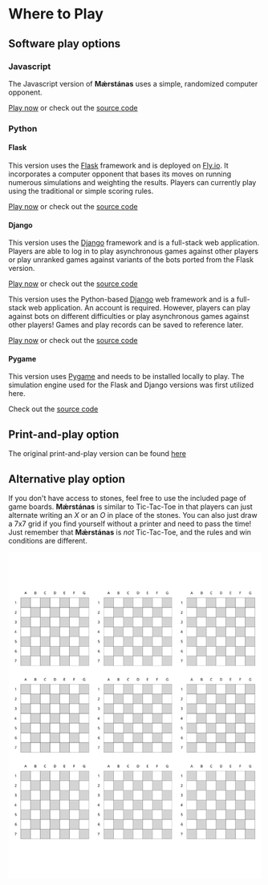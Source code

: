 # Where to Play

## Software play options

### Javascript

The Javascript version of **Mǽrstánas** uses a simple, randomized computer opponent.

[Play now](https://jaerrib.codeberg.page/maerstanas_js/) or check out the [source code](https://codeberg.org/jaerrib/maerstanas_js)

### Python

#### Flask

This version uses the [Flask](https://flask.palletsprojects.com/en/3.0.x/) framework and is deployed on [Fly.io](https://fly.io/). It incorporates a computer opponent that bases its moves on running numerous simulations and weighting the results. Players can currently play using the traditional or simple scoring rules. 

[Play now](https://maerstanas-python.fly.dev/) or check out the [source code](https://codeberg.org/jaerrib/maerstanas_python)

#### Django

This version uses the [Django](https://www.djangoproject.com/) framework and is a full-stack web application. Players are able to log in to play asynchronous games against other players or play unranked games against variants of the bots ported from the Flask version.  

[Play now](https://maerstanas.fly.dev/) or check out the [source code](https://codeberg.org/jaerrib/maerstanas-webapp)

This version uses the Python-based [Django](https://www.djangoproject.com/) web framework and is a full-stack web application. An account is required. However, players can play against bots on different difficulties or play asynchronous games against other players! Games and play records can be saved to reference later.  

[Play now](https://maerstanas.fly.dev/) or check out the [source code](https://codeberg.org/jaerrib/maerstanas_python)

#### Pygame

This version uses [Pygame](https://www.pygame.org/) and needs to be installed locally to play. The simulation engine used for the Flask and Django versions was first utilized here.  

Check out the [source code](https://codeberg.org/jaerrib/maerstanas_python/src/branch/pygame)

## Print-and-play option

The original print-and-play version can be found [here](https://codeberg.org/jaerrib/maerstanas/releases)

## Alternative play option

If you don't have access to stones, feel free to use the included page of game boards. **Mǽrstánas** is similar to Tic-Tac-Toe in that players can just alternate writing an *X* or an *O* in place of the stones. You can also just draw a 7x7 grid if you find yourself without a printer and need to pass the time! Just remember that **Mǽrstánas** is *not* Tic-Tac-Toe, and the rules and win conditions are different.

<img src="../images/mini-boards.svg" alt="image of several small boards" width="800" border-effect="line"/>
